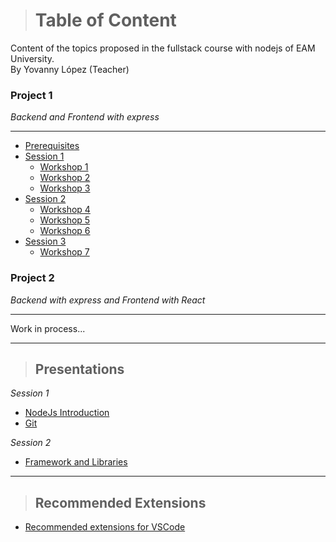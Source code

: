> # Table of Content

<p>Content of the topics proposed in the fullstack course with nodejs of EAM University.<br/><span>By Yovanny López (Teacher)</span></p>

### Project 1

<em>Backend and Frontend with express</em>

<hr/>

* <a href="./prerequisites.md">Prerequisites</a>
* <a href="sessions/1.md">Session 1</a>
    * <a href="workshops/Workshop1.md">Workshop 1</a>
    * <a href="workshops/Workshop2.md">Workshop 2</a>
    * <a href="workshops/Workshop3.md">Workshop 3</a>
* <a href="sessions/2.md">Session 2</a>
    * <a href="workshops/Workshop4.md">Workshop 4</a>
    * <a href="workshops/Workshop5.md">Workshop 5</a>
    * <a href="workshops/Workshop6.md">Workshop 6</a>
* <a href="sessions/3.md">Session 3</a>
    * <a href="workshops/Workshop7.md">Workshop 7</a>

### Project 2

<em>Backend with express and Frontend with React</em>

<hr/>
Work in process...
<hr/>

> ## Presentations

<em>Session 1</em>
* <a href="./presentations/1.NodeJS-Intro.pdf" target="_blank">NodeJs Introduction</a>
* <a href="./presentations/2.git.pptx" target="_blank">Git</a>

<em>Session 2</em>
* <a href="./presentations/3.Frameworks.pptx" target="_blank">Framework and Libraries</a>

<hr/>

> ## Recommended Extensions

* <a href="./extensions.md" target="_blank">Recommended extensions for VSCode</a>